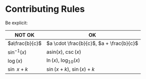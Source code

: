 # Contributing Rules

Be explicit:

| NOT OK | OK |
|--|--|
| $a\frac{b}{c}$ | $a \cdot \frac{b}{c}$, $a + \frac{b}{c}$ |
| $\sin^{-1}(x)$ | $\text{asin}(x)$, $\csc(x)$ |
| $\log(x)$ | $\ln(x)$, $\log_{10}(x)$ |
| $\sin \ x+k$ | $\sin(x+k)$, $\sin(x)+k$ |
